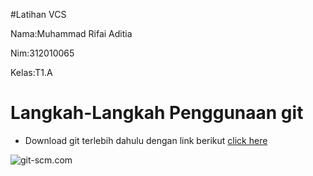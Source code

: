 #Latihan VCS

Nama:Muhammad Rifai Aditia<br>

Nim:312010065<br>

Kelas:T1.A<br>

# Langkah-Langkah Penggunaan git

* Download git terlebih dahulu dengan link berikut [click here](https://git-scm.com) <br>

![git-scm.com](foto/Adit7.png) <br>
